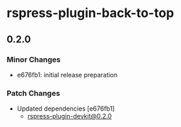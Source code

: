 # rspress-plugin-back-to-top

## 0.2.0

### Minor Changes

- e676fb1: initial release preparation

### Patch Changes

- Updated dependencies [e676fb1]
  - rspress-plugin-devkit@0.2.0
